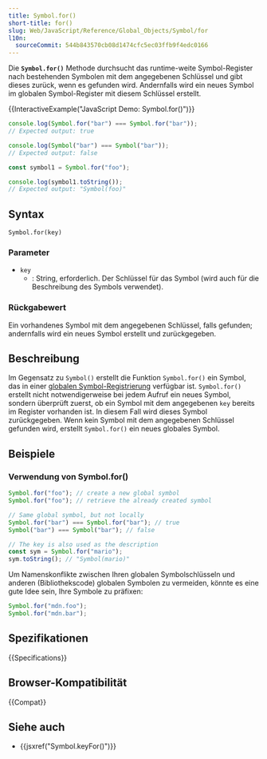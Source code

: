 ```yaml
---
title: Symbol.for()
short-title: for()
slug: Web/JavaScript/Reference/Global_Objects/Symbol/for
l10n:
  sourceCommit: 544b843570cb08d1474cfc5ec03ffb9f4edc0166
---
```


Die **`Symbol.for()`** Methode durchsucht das runtime-weite Symbol-Register nach bestehenden Symbolen mit dem angegebenen Schlüssel und gibt dieses zurück, wenn es gefunden wird. Andernfalls wird ein neues Symbol im globalen Symbol-Register mit diesem Schlüssel erstellt.

{{InteractiveExample("JavaScript Demo: Symbol.for()")}}

```js interactive-example
console.log(Symbol.for("bar") === Symbol.for("bar"));
// Expected output: true

console.log(Symbol("bar") === Symbol("bar"));
// Expected output: false

const symbol1 = Symbol.for("foo");

console.log(symbol1.toString());
// Expected output: "Symbol(foo)"
```

## Syntax

```js-nolint
Symbol.for(key)
```

### Parameter

- `key`
  - : String, erforderlich. Der Schlüssel für das Symbol (wird auch für die Beschreibung des Symbols verwendet).

### Rückgabewert

Ein vorhandenes Symbol mit dem angegebenen Schlüssel, falls gefunden; andernfalls wird ein neues Symbol erstellt und zurückgegeben.

## Beschreibung

Im Gegensatz zu `Symbol()` erstellt die Funktion `Symbol.for()` ein Symbol, das in einer [globalen Symbol-Registrierung](/de/docs/Web/JavaScript/Reference/Global_Objects/Symbol#shared_symbols_in_the_global_symbol_registry) verfügbar ist. `Symbol.for()` erstellt nicht notwendigerweise bei jedem Aufruf ein neues Symbol, sondern überprüft zuerst, ob ein Symbol mit dem angegebenen `key` bereits im Register vorhanden ist. In diesem Fall wird dieses Symbol zurückgegeben. Wenn kein Symbol mit dem angegebenen Schlüssel gefunden wird, erstellt `Symbol.for()` ein neues globales Symbol.

## Beispiele

### Verwendung von Symbol.for()

```js
Symbol.for("foo"); // create a new global symbol
Symbol.for("foo"); // retrieve the already created symbol

// Same global symbol, but not locally
Symbol.for("bar") === Symbol.for("bar"); // true
Symbol("bar") === Symbol("bar"); // false

// The key is also used as the description
const sym = Symbol.for("mario");
sym.toString(); // "Symbol(mario)"
```

Um Namenskonflikte zwischen Ihren globalen Symbolschlüsseln und anderen (Bibliothekscode) globalen Symbolen zu vermeiden, könnte es eine gute Idee sein, Ihre Symbole zu präfixen:

```js
Symbol.for("mdn.foo");
Symbol.for("mdn.bar");
```

## Spezifikationen

{{Specifications}}

## Browser-Kompatibilität

{{Compat}}

## Siehe auch

- {{jsxref("Symbol.keyFor()")}}
